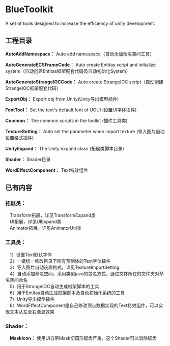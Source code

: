 # BlueToolkit
A set of tools designed to increase the efficiency of unity development.

## 工程目录
**AutoAddNamespace：** Auto add namespace（自动添加命名空间工具） 

**AutoGenerateECSFrameCode：** Auto create Entitas script and initialize system（自动创建Entitas框架配套代码及自动初始化System）    

**AutoGenerateStrangeIOCCode：** Auto create StrangeIOC script（自动创建StrangeIOC框架配套代码）    

**ExportObj：** Export obj from Unity(Unity导出模型插件)     
  
**FontTool：** Set the text's default font of UGUI (设置UI字体插件)    

**Common：** The common scripts in the toolkit (插件工具类)    

**TextureSetting：** Auto set the parameter when import texture (导入图片自动设置格式插件)    

**UnityExpand：** The Unity expand class (拓展类脚本目录)      

**Shader：** Shader目录      

**WordEffectComponent：** Text特效组件      

## 已有内容
### 拓展类：     
&ensp;&ensp;Transform拓展，详见TransformExpand类     
&ensp;&ensp;UI拓展，详见UIExpand类  
&ensp;&ensp;Animator拓展，详见AnimatorUtil类   
### 工具类：  
&ensp;&ensp;1）设置Text默认字体     
&ensp;&ensp;2）一键统一修改目录下所有预制体的Text字体插件      
&ensp;&ensp;3）导入图片自动设置格式，详见TextureImportSetting   
&ensp;&ensp;4）自动添加命名空间，采用类似java的包名方式，通过文件所在的文件夹对命名空间命名       
&ensp;&ensp;5）用于StrangeIOC自动生成框架脚本的工具      
&ensp;&ensp;6）用于Entitas自动生成框架脚本及自动初始化系统的工具    
&ensp;&ensp;7）Unity导出模型插件         
&ensp;&ensp;8）WordEffectComponent是自己修改顶点数据实现的Text特效组件，可以实现文本从左至右渐显效果  
### Shader：
&ensp;&ensp;**MaskIcon：** 使用UI自带Mask切圆形锯齿严重，这个Shader可以消除锯齿   
